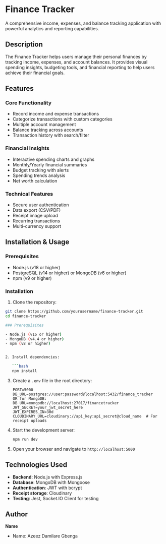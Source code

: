 # Finance Tracker

A comprehensive income, expenses, and balance tracking application with powerful analytics and reporting capabilities.

## Description

The Finance Tracker helps users manage their personal finances by tracking income, expenses, and account balances. It provides visual spending insights, budgeting tools, and financial reporting to help users achieve their financial goals.

## Features

### Core Functionality

- Record income and expense transactions
- Categorize transactions with custom categories
- Multiple account management
- Balance tracking across accounts
- Transaction history with search/filter

### Financial Insights

- Interactive spending charts and graphs
- Monthly/Yearly financial summaries
- Budget tracking with alerts
- Spending trends analysis
- Net worth calculation

### Technical Features

- Secure user authentication
- Data export (CSV/PDF)
- Receipt image upload
- Recurring transactions
- Multi-currency support

## Installation & Usage

### Prerequisites

- Node.js (v18 or higher)
- PostgreSQL (v14 or higher) or MongoDB (v6 or higher)
- npm (v9 or higher)

### Installation

1. Clone the repository:

````bash
git clone https://github.com/yourusername/finance-tracker.git
cd finance-tracker

### Prerequisites

- Node.js (v16 or higher)
- MongoDB (v4.4 or higher)
- npm (v8 or higher)


2. Install dependencies:

   ```bash
   npm install
````

3. Create a `.env` file in the root directory:

   ```env
   PORT=5000
   DB_URL=postgres://user:password@localhost:5432/finance_tracker
   OR for MongoDB:
   DB_URL=mongodb://localhost:27017/financetracker
   JWT_SECRET=your_jwt_secret_here
   JWT_EXPIRES_IN=30d
   CLOUDINARY_URL=cloudinary://api_key:api_secret@cloud_name  # For receipt uploads

   ```

4. Start the development server:

   ```bash
   npm run dev
   ```

5. Open your browser and navigate to `http://localhost:5000`

## Technologies Used

- **Backend**: Node.js with Express.js
- **Database**: MongoDB with Mongoose
- **Authentication**: JWT with bcrypt
- **Receipt storage**: Cloudinary
- **Testing**: Jest, Socket.IO Client for testing

## Author

**Name**

- Name: Azeez Damilare Gbenga
